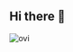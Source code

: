 ## Hi there 👋




<img src="https://github-readme-stats.vercel.app/api/top-langs/?username=Galm1&show_icons=true&locale=en&layout=compact&theme=dracula&langs_count=8&hide_progress=true" alt="ovi" />
<!--
**Galm1/Galm1** is a ✨ _special_ ✨ repository because its `README.md` (this file) appears on your GitHub profile.

Here are some ideas to get you started:

- 🔭 I’m currently working on ...
- 🌱 I’m currently learning ...
- 👯 I’m looking to collaborate on ...
- 🤔 I’m looking for help with ...
- 💬 Ask me about ...
- 📫 How to reach me: ...
- 😄 Pronouns: ...
- ⚡ Fun fact: ...
-->
